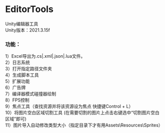 # EditorTools
Unity编辑器工具<br>
Unity版本：2021.3.15f<br>
### 功能：<br>
1）Excel导出为.cs|.xml|.json|.lua文件。<br>
2）日志系统<br>
3）打开指定路径文件夹<br>
4）生成脚本工具<br>
5）扩展功能<br>
6）广告牌<br>
7）编译器模式碰撞器绘制<br>
8）FPS控制<br>
9）焦点工具（查找资源并将该资源设为焦点 快捷键Control + L）<br>
10）将图片空白区域切割工具 (在需要切割的图片上点击右键选中“切割图片空白区域”即可)<br>
11）图片导入自动修改类型大小（指定目录下才有用Assets\Resources\Sprites）<br>